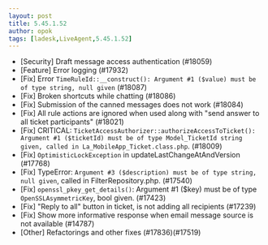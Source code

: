 ```yaml
---
layout: post
title: 5.45.1.52
author: opok
tags: [ladesk,LiveAgent,5.45.1.52]
---
```

- [Security] Draft message access authentication (#18059)
- [Feature] Error logging (#17932)
- [Fix] Error `TimeRuleId::__construct(): Argument #1 ($value) must be of type string, null given` (#18087)
- [Fix] Broken shortcuts while chatting (#18086)
- [Fix] Submission of the canned messages does not work (#18084)
- [Fix] All rule actions are ignored when used along with "send answer to all ticket participants"  (#18021)
- [Fix] CRITICAL: `TicketAccessAuthorizer::authorizeAccessToTicket(): Argument #1 ($ticketId) must be of type Model_TicketId string given, called in La_MobileApp_Ticket.class.php`. (#18009)
- [Fix] `OptimisticLockException` in updateLastChangeAtAndVersion (#17768)
- [Fix] TypeError: `Argument #3 ($description) must be of type string, null given`, called in FilterRepository.php. (#17540)
- [Fix] `openssl_pkey_get_details()`: Argument #1 ($key) must be of type `OpenSSLAsymmetricKey`, bool given. (#17423)
- [Fix] "Reply to all" button in ticket, is not adding all recipients (#17239)
- [Fix] Show more informative response when email message source is not available (#14787)
- [Other] Refactorings and other fixes (#17836)(#17519)
